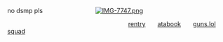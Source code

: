 no dsmp pls
⠀ ⠀⠀ ⠀ ⠀⠀ ⠀⠀ ⠀
[![IMG-7747.png](https://i.postimg.cc/sgL5NZrF/IMG-7747.png)](https://postimg.cc/TKryy11Q)


 ‎   ‎ ‎‎‎ ‎‎‎‎‎ ‎‎  ‎   ‎ ‎‎‎ ‎‎‎‎‎ ‎‎  ‎   ‎ ‎‎‎ ‎‎‎‎‎ ‎‎  ‎   ‎ ‎‎‎ ‎‎‎‎‎ ‎‎  ‎   ‎ ‎‎‎ ‎‎‎‎‎ ‎‎  ‎   ‎ ‎‎‎ ‎‎‎‎‎ ‎‎  ‎   ‎ ‎‎‎ ‎‎‎‎‎ ‎‎  ‎   ‎ ‎‎‎ ‎‎‎‎‎ ‎‎  ‎   ‎ ‎‎‎ ‎‎‎‎‎ ‎‎  ‎   ‎ ‎‎‎ ‎‎‎‎‎ ‎‎  ‎   ‎ ‎‎‎ ‎‎‎‎‎ ‎‎  ‎   ‎ ‎‎‎ ‎‎‎‎‎ ‎‎  ‎   ‎ ‎‎‎ ‎‎‎‎‎ ‎‎  ‎   ‎ ‎‎‎ ‎‎‎‎‎ ‎‎ ‎‎[rentry](https://rentry.co/gableyuri) ‎   ‎ ‎‎‎ ‎‎‎‎‎ ‎‎ ‎ ‎‎[atabook](https://yurigable.atabook.org) ‎   ‎ ‎‎‎ ‎‎‎‎‎ ‎‎ ‎ [guns.lol](https://guns.lol/catisaa) ‎   ‎ ‎‎‎ ‎‎‎‎‎ ‎‎ ‎ [squad](https://rentry.co/-southpark)

    



⠀


⠀ ⠀⠀ ⠀
